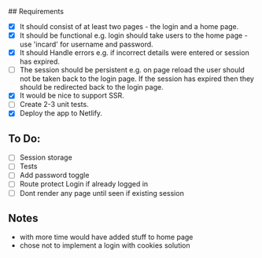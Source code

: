 ## Requirements

- [x] It should consist of at least two pages - the login and a home page.
- [x] It should be functional e.g. login should take users to the home page - use 'incard' for username and password.
- [x] It should Handle errors e.g. if incorrect details were entered or session has expired.
- [ ] The session should be persistent e.g. on page reload the user should not be taken back to the login page. If the session has expired then they should be redirected back to the login page.
- [x] It would be nice to support SSR.
- [ ] Create 2-3 unit tests.
- [x] Deploy the app to Netlify.

## To Do:

- [ ] Session storage
- [ ] Tests
- [ ] Add password toggle
- [ ] Route protect Login if already logged in
- [ ] Dont render any page until seen if existing session

## Notes

- with more time would have added stuff to home page
- chose not to implement a login with cookies solution
